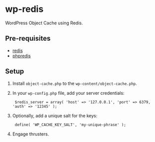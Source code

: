 wp-redis
========

WordPress Object Cache using Redis.


Pre-requisites
--------------

* [redis](http://redis.io/)
* [phpredis](https://github.com/nicolasff/phpredis)


Setup
-----

1. Install `object-cache.php` to the `wp-content/object-cache.php`.
2. In your `wp-config.php` file, add your server credentials:

        $redis_server = array( 'host' => '127.0.0.1', 'port' => 6379, 'auth' => '12345' );

3. Optionally, add a unique salt for the keys:

        define( 'WP_CACHE_KEY_SALT', 'my-unique-phrase' );

4. Engage thrusters.


